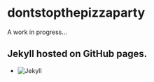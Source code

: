 # dontstopthepizzaparty

A work in progress...

## Jekyll hosted on GitHub pages.
 - ![Jekyll](http://jekyllrb.com/)
 
 
